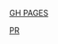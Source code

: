 [GH PAGES](https://andriibozhko1.github.io/data-table-component/dist/)

[PR](https://github.com/andriibozhko1/data-table-component/pull/1)

